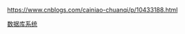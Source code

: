 https://www.cnblogs.com/cainiao-chuanqi/p/10433188.html

[数据库系统](https://www.cnblogs.com/cainiao-chuanqi/p/10433188.html)